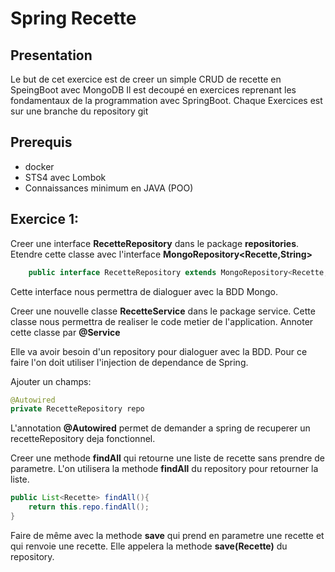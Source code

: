 # Spring Recette

## Presentation

Le but de cet exercice est de creer un simple CRUD de recette en SpeingBoot avec MongoDB
Il est decoupé en exercices reprenant les fondamentaux de la programmation avec SpringBoot.
Chaque Exercices est sur une branche du repository git

## Prerequis

- docker
- STS4 avec Lombok
- Connaissances minimum en JAVA (POO)

## Exercice 1:

Creer une interface **RecetteRepository** dans le package **repositories**. Etendre cette classe avec l'interface **MongoRepository<Recette,String>**
```java
    public interface RecetteRepository extends MongoRepository<Recette,String>{}
```

Cette interface nous permettra de dialoguer avec la BDD Mongo.

Creer une nouvelle classe **RecetteService** dans le package service. Cette classe nous permettra de realiser le code metier de l'application. Annoter cette classe par **@Service**

Elle va avoir besoin d'un repository pour dialoguer avec la BDD. Pour ce faire l'on doit utiliser l'injection de dependance de Spring.

Ajouter un champs:
```Java
@Autowired
private RecetteRepository repo
```

L'annotation **@Autowired** permet de demander a spring de recuperer un recetteRepository deja fonctionnel.

Creer une methode **findAll** qui retourne une liste de recette sans prendre de parametre. L'on utilisera la methode **findAll** du repository pour retourner la liste.
```Java
public List<Recette> findAll(){
    return this.repo.findAll();
}
```

Faire de même avec la methode **save** qui prend en parametre une recette et qui renvoie une recette. Elle appelera la methode **save(Recette)** du repository.
